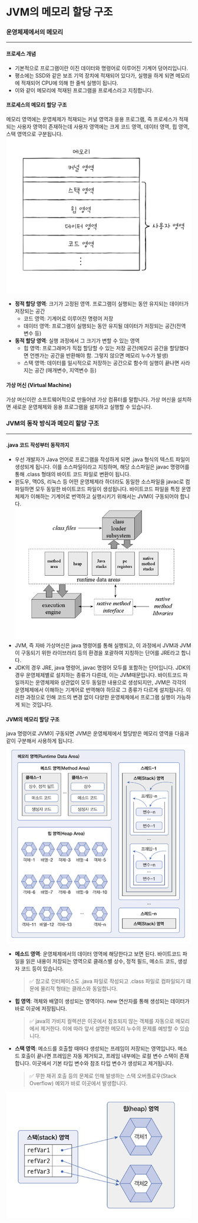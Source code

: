 # JVM의 메모리 할당 구조

### 운영체제에서의 메모리

---

#### 프로세스 개념
* 기본적으로 프로그램이란 이진 데이터와 명령어로 이루어진 기계어 덩어리입니다.
* 평소에는 SSD와 같은 보조 기억 장치에 적재되어 있다가, 실행을 하게 되면 메모리에 적재되어 CPU에 의해 한 줄씩 실행이 됩니다.
* 이와 같이 메모리에 적재된 프로그램을 프로세스라고 지칭합니다.

#### 프로세스의 메모리 할당 구조
메모리 영역에는 운영체제가 적재되는 커널 영역과 응용 프로그램, 즉 프로세스가 적재되는 사용자 영역이 존재하는데 사용자 영역에는 크게 코드 영역, 데이터 영역, 힙 영역, 스택 영역으로 구분됩니다.
![Alt text](<image/Screenshot 2024-03-28 at 4.32.32 PM.png>)

* **정적 할당 영역**: 크기가 고정된 영역. 프로그램이 실행되는 동안 유지되는 데이터가 저장되는 공간
    * 코드 영역: 기계어로 이루어진 명령어 저장
    * 데이터 영역: 프로그램이 실행되는 동안 유지될 데이터가 저장되는 공간(전역 변수 등)
* **동적 할당 영역**: 실행 과정에서 그 크기가 변할 수 있는 영역
    * 힙 영역: 프로그래머가 직접 할당할 수 있는 저장 공간(메모리 공간을 할당했다면 언젠가는 공간을 반환해야 함. 그렇지 않으면 메모리 누수가 발생)
    * 스택 영역: 데이터를 일시적으로 저장하는 공간으로 함수의 실행이 끝나면 사라지는 공간 (매개변수, 지역변수 등)

#### 가상 머신 (Virtual Machine)
가상 머신이란 소프트웨어적으로 만들어낸 가상 컴퓨터를 말합니다. 가상 머신을 설치하면 새로운 운영체제와 응용 프로그램을 설치하고 실행할 수 있습니다.


### JVM의 동작 방식과 메모리 할당 구조

---

#### .java 코드 작성부터 동작까지
* 우선 개발자가 Java 언어로 프로그램을 작성하게 되면 .java 형식의 텍스트 파일이 생성되게 됩니다. 이를 소스파일이라고 지칭하며, 해당 소스파일은 javac 명령어를 통해 .class 형태의 바이트 코드 파일로 변환이 됩니다. 
* 윈도우, 맥OS, 리눅스 등 어떤 운영체제라 하더라도 동일한 소스파일을 javac로 컴파일하면 모두 동일한 바이트코드 파일이 생성됩니다. 바이트코드 파일을 특정 운영체제가 이해하는 기계어로 번역하고 실행시키기 위해서는 JVM이 구동되어야 합니다.
![Alt text](image/EbG3PBV7aBDVPqGHlTlpGRugqZ5vS9ocYXCyXiFlV8FDr9hjVQwmr0rI7t52fbVariyoCOZ4LaACbW3CDJ9qN0Y-LiLWRCyqQbqrOwhfvn_bNcENtp5wkxu4wtPuHuUy95CeuF6YwAITECa23QUr1A.gif)
* JVM, 즉 자바 가상머신은 java 명령어를 통해 실행되고, 이 과정에서 JVM과 JVM이 구동되기 위한 라이브러리 등의 환경을 포괄하여 지칭하는 단어를 JRE라고 합니다. 
* JDK의 경우 JRE, java 명령어, javac 명령어 모두를 포함하는 단어입니다. JDK의 경우 운영체제별로 설치하는 종류가 다른데, 이는 JVM때문입니다. 바이트코드 파일까지는 운영체제와 상관없이 모두 동일한 내용으로 생성되지만, JVM은 각각의 운영체제에서 이해하는 기계어로 번역해야 하므로 그 종류가 다르게 설치됩니다. 이러한 과정으로 인해 코드의 변경 없이 다양한 운영체제에서 프로그램 실행이 가능하게 되는 것입니다.


#### JVM의 메모리 할당 구조
java 명령어로 JVM이 구동되면 JVM은 운영체제에서 할당받은 메모리 영역을 다음과 같이 구분해서 사용하게 됩니다.
![Alt text](<image/Screenshot 2024-03-28 at 7.15.00 PM.png>)
* **메소드 영역**: 운영체제에서의 데이터 영역에 해당한다고 보면 된다. 바이트코드 파일을 읽은 내용이 저장되는 영역으로 클래스별 상수, 정적 필드, 메소드 코드, 생성자 코드 등이 있습니다.
    > ✅ 참고로 인터페이스도 .java 파일로 작성되고 .class 파일로 컴파일되기 떄문에 물리적 형태는 클래스와 동일합니다.
* **힙 영역**: 객체와 배열이 생성되는 영역이다. new 연산자를 통해 생성되는 데이터가 바로 이곳에 저장됩니다.
    > ✅ java의 가비지 컬렉션은 이곳에서 참조되지 않는 객체를 자동으로 메모리에서 제거한다. 이에 따라 앞서 설명한 메모리 누수의 문제를 예방할 수 있습니다.
* **스택 영역**: 메소드를 호출할 때마다 생성되는 프레임이 저장되는 영역입니다. 메소드 호출이 끝나면 프레임은 자동 제거되고, 프레임 내부에는 로컬 변수 스택이 존재합니다. 이곳에서 기본 타입 변수와 참조 타입 변수가 생성되고 제거됩니다.
    > ✅ 무한 재귀 호출 등의 문제로 인해 발생하는 스택 오버플로우(Stack Overflow) 예외가 바로 이곳에서 발생합니다.

![Alt text](<image/Screenshot 2024-03-28 at 7.36.01 PM.png>)